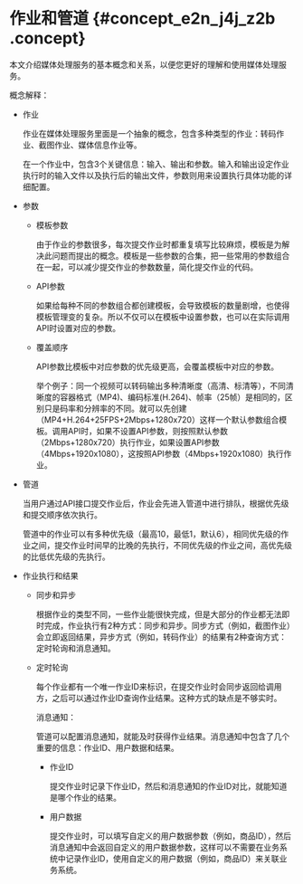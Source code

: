 # 作业和管道 {#concept_e2n_j4j_z2b .concept}

本文介绍媒体处理服务的基本概念和关系，以便您更好的理解和使用媒体处理服务。

概念解释：

-   作业

    作业在媒体处理服务里面是一个抽象的概念，包含多种类型的作业：转码作业、截图作业、媒体信息作业等。

    在一个作业中，包含3个关键信息：输入、输出和参数。输入和输出设定作业执行时的输入文件以及执行后的输出文件，参数则用来设置执行具体功能的详细配置。

-   参数
    -   模板参数

        由于作业的参数很多，每次提交作业时都重复填写比较麻烦，模板是为解决此问题而提出的概念。模板是一些参数的合集，把一些常用的参数组合在一起，可以减少提交作业的参数数量，简化提交作业的代码。

    -   API参数

        如果给每种不同的参数组合都创建模板，会导致模板的数量剧增，也使得模板管理变的复杂。所以不仅可以在模板中设置参数，也可以在实际调用API时设置对应的参数。

    -   覆盖顺序

        API参数比模板中对应参数的优先级更高，会覆盖模板中对应的参数。

        举个例子：同一个视频可以转码输出多种清晰度（高清、标清等），不同清晰度的容器格式（MP4\)、编码标准\(H.264\)、帧率（25帧）是相同的，区别只是码率和分辨率的不同。就可以先创建（MP4+H.264+25FPS+2Mbps+1280x720）这样一个默认参数组合模板。调用API时，如果不设置API参数，则按照默认参数（2Mbps+1280x720）执行作业，如果设置API参数（4Mbps+1920x1080），这按照API参数（4Mbps+1920x1080）执行作业。

-   管道

    当用户通过API接口提交作业后，作业会先进入管道中进行排队，根据优先级和提交顺序依次执行。

    管道中的作业可以有多种优先级（最高10，最低1，默认6），相同优先级的作业之间，提交作业时间早的比晚的先执行，不同优先级的作业之间，高优先级的比低优先级的先执行。

-   作业执行和结果
    -   同步和异步

        根据作业的类型不同，一些作业能很快完成，但是大部分的作业都无法即时完成，作业执行有2种方式：同步和异步。同步方式（例如，截图作业）会立即返回结果，异步方式（例如，转码作业）的结果有2种查询方式：定时轮询和消息通知。

    -   定时轮询

        每个作业都有一个唯一作业ID来标识，在提交作业时会同步返回给调用方，之后可以通过作业ID查询作业结果。这种方式的缺点是不够实时。

        消息通知：

        管道可以配置消息通知，就能及时获得作业结果。消息通知中包含了几个重要的信息：作业ID、用户数据和结果。

        -   作业ID

            提交作业时记录下作业ID，然后和消息通知的作业ID对比，就能知道是哪个作业的结果。

        -   用户数据

            提交作业时，可以填写自定义的用户数据参数（例如，商品ID），然后消息通知中会返回自定义的用户数据参数，这样可以不需要在业务系统中记录作业ID，使用自定义的用户数据（例如，商品ID）来关联业务系统。


